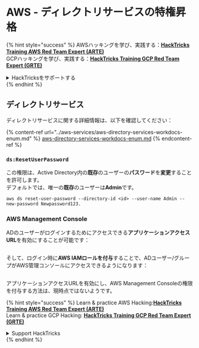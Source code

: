 # AWS - ディレクトリサービスの特権昇格

{% hint style="success" %}
AWSハッキングを学び、実践する：<img src="../../../.gitbook/assets/image (1).png" alt="" data-size="line">[**HackTricks Training AWS Red Team Expert (ARTE)**](https://training.hacktricks.xyz/courses/arte)<img src="../../../.gitbook/assets/image (1).png" alt="" data-size="line">\
GCPハッキングを学び、実践する：<img src="../../../.gitbook/assets/image (2).png" alt="" data-size="line">[**HackTricks Training GCP Red Team Expert (GRTE)**<img src="../../../.gitbook/assets/image (2).png" alt="" data-size="line">](https://training.hacktricks.xyz/courses/grte)

<details>

<summary>HackTricksをサポートする</summary>

* [**サブスクリプションプラン**](https://github.com/sponsors/carlospolop)を確認してください！
* **💬 [**Discordグループ**](https://discord.gg/hRep4RUj7f)または[**Telegramグループ**](https://t.me/peass)に参加するか、**Twitter** 🐦 [**@hacktricks\_live**](https://twitter.com/hacktricks\_live)**をフォローしてください。**
* **ハッキングのトリックを共有するには、[**HackTricks**](https://github.com/carlospolop/hacktricks)と[**HackTricks Cloud**](https://github.com/carlospolop/hacktricks-cloud)のGitHubリポジトリにPRを送信してください。**

</details>
{% endhint %}

## ディレクトリサービス

ディレクトリサービスに関する詳細情報は、以下を確認してください：

{% content-ref url="../aws-services/aws-directory-services-workdocs-enum.md" %}
[aws-directory-services-workdocs-enum.md](../aws-services/aws-directory-services-workdocs-enum.md)
{% endcontent-ref %}

### `ds:ResetUserPassword`

この権限は、Active Directory内の**既存**のユーザーの**パスワード**を**変更**することを許可します。\
デフォルトでは、唯一の**既存**のユーザーは**Admin**です。
```
aws ds reset-user-password --directory-id <id> --user-name Admin --new-password Newpassword123.
```
### AWS Management Console

ADのユーザーがログインするためにアクセスできる**アプリケーションアクセスURL**を有効にすることが可能です：

<figure><img src="../../../.gitbook/assets/image (244).png" alt=""><figcaption></figcaption></figure>

そして、ログイン時に**AWS IAMロールを付与**することで、ADユーザー/グループがAWS管理コンソールにアクセスできるようになります：

<figure><img src="../../../.gitbook/assets/image (155).png" alt=""><figcaption></figcaption></figure>

アプリケーションアクセスURLを有効にし、AWS Management Consoleの権限を付与する方法は、現時点ではないようです。

{% hint style="success" %}
Learn & practice AWS Hacking:<img src="../../../.gitbook/assets/image (1).png" alt="" data-size="line">[**HackTricks Training AWS Red Team Expert (ARTE)**](https://training.hacktricks.xyz/courses/arte)<img src="../../../.gitbook/assets/image (1).png" alt="" data-size="line">\
Learn & practice GCP Hacking: <img src="../../../.gitbook/assets/image (2).png" alt="" data-size="line">[**HackTricks Training GCP Red Team Expert (GRTE)**<img src="../../../.gitbook/assets/image (2).png" alt="" data-size="line">](https://training.hacktricks.xyz/courses/grte)

<details>

<summary>Support HackTricks</summary>

* Check the [**subscription plans**](https://github.com/sponsors/carlospolop)!
* **Join the** 💬 [**Discord group**](https://discord.gg/hRep4RUj7f) or the [**telegram group**](https://t.me/peass) or **follow** us on **Twitter** 🐦 [**@hacktricks\_live**](https://twitter.com/hacktricks\_live)**.**
* **Share hacking tricks by submitting PRs to the** [**HackTricks**](https://github.com/carlospolop/hacktricks) and [**HackTricks Cloud**](https://github.com/carlospolop/hacktricks-cloud) github repos.

</details>
{% endhint %}
